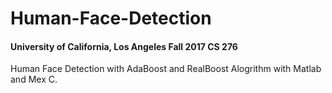 # Human-Face-Detection

#### University of California, Los Angeles Fall 2017 CS 276

Human Face Detection with AdaBoost and RealBoost Alogrithm with Matlab and Mex C.

